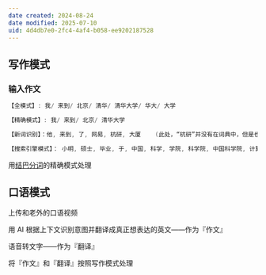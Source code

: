 ```yaml
---
date created: 2024-08-24
date modified: 2025-07-10
uid: 4d4db7e0-2fc4-4af4-b058-ee9202187528
---
```

## 写作模式

### 输入作文

```Java
【全模式】: 我/ 来到/ 北京/ 清华/ 清华大学/ 华大/ 大学

【精确模式】: 我/ 来到/ 北京/ 清华大学

【新词识别】：他, 来到, 了, 网易, 杭研, 大厦    (此处，“杭研”并没有在词典中，但是也被Viterbi算法识别出来了)

【搜索引擎模式】： 小明, 硕士, 毕业, 于, 中国, 科学, 学院, 科学院, 中国科学院, 计算, 计算所, 后, 在, 日本, 京都, 大学, 日本京都大学, 深造
```

用[结巴分词](结巴分词)的精确模式处理

## 口语模式

上传和老外的口语视频

用 AI 根据上下文识别意图并翻译成真正想表达的英文——作为『作文』

语音转文字——作为『翻译』

将『作文』和『翻译』按照写作模式处理
